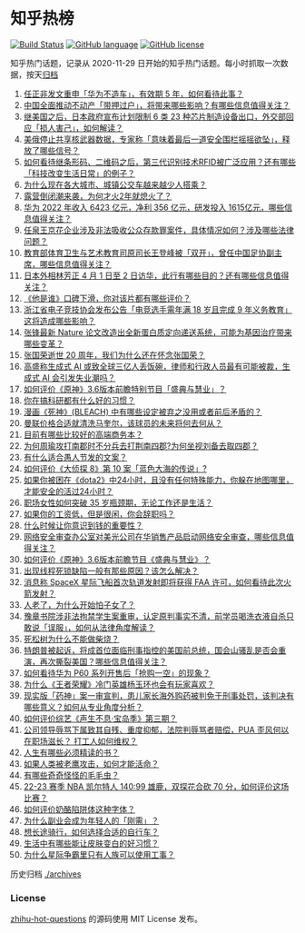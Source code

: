 # 知乎热榜
[![Build Status](https://github.com/ToWeLong/zhihu-hot-questions/workflows/CI/badge.svg)](https://github.com/ToWeLong/zhihu-hot-questions/actions)
[![GitHub language](https://img.shields.io/badge/language-golang-orange.svg)](https://golang.org/)
[![GitHub license](https://img.shields.io/github/license/ToWeLong/zhihu-hot-questions)](https://github.com/ToWeLong/zhihu-hot-questions/blob/main/LICENSE)

知乎热门话题，记录从 2020-11-29 日开始的知乎热门话题。每小时抓取一次数据，按天[归档](./archives)

<!-- BEGIN -->

1. [任正非发文重申「华为不造车」，有效期 5 年，如何看待此事？](https://www.zhihu.com/question/592963648)
1. [中国全面推动不动产「带押过户」，将带来哪些影响？有哪些信息值得关注？](https://www.zhihu.com/question/592925072)
1. [继美国之后，日本政府宣布计划限制 6 类 23 种芯片制造设备出口，外交部回应「损人害己」，如何解读？](https://www.zhihu.com/question/592987582)
1. [美俄停止共享核武器数据，专家称「意味着最后一道安全围栏摇摇欲坠」，释放了哪些信号？](https://www.zhihu.com/question/592995584)
1. [如何看待继条形码、二维码之后，第三代识别技术RFID被广泛应用？还有哪些「科技改变生活日常」的例子？](https://www.zhihu.com/question/592934014)
1. [为什么现在各大城市、城镇公交车越来越少人搭乘？](https://www.zhihu.com/question/499694539)
1. [露营倒闭潮来袭，为何才火2年就熄火了？](https://www.zhihu.com/question/592931945)
1. [华为 2022 年收入 6423 亿元，净利 356 亿元，研发投入 1615亿元，哪些信息值得关注？](https://www.zhihu.com/question/592995333)
1. [任泉王京花企业涉及非法吸收公众存款罪案件，具体情况如何？涉及哪些法律问题？](https://www.zhihu.com/question/592998973)
1. [教育部体育卫生与艺术教育司原司长王登峰被「双开」，曾任中国足协副主席，哪些信息值得关注？](https://www.zhihu.com/question/593000341)
1. [日本外相林芳正 4 月 1 日至 2 日访华，此行有哪些目的？还有哪些信息值得关注？](https://www.zhihu.com/question/592978050)
1. [《他是谁》口碑下滑，你对该片都有哪些评价？](https://www.zhihu.com/question/592118637)
1. [浙江省电子竞技协会发布公告「电竞选手需年满 18 岁且完成 9 年义务教育」这将造成哪些影响？](https://www.zhihu.com/question/592323381)
1. [张锋最新 Nature 论文改造出全新蛋白质定向递送系统，可能为基因治疗带来哪些变革？](https://www.zhihu.com/question/592870576)
1. [张国荣逝世 20 周年，我们为什么还在怀念张国荣？](https://www.zhihu.com/question/592556052)
1. [高盛称生成式 AI 或致全球三亿人丢饭碗，律师和行政人员最有可能被裁，生成式 AI 会引发失业潮吗？](https://www.zhihu.com/question/592334761)
1. [如何评价《原神》3.6版本前瞻特别节目「盛典与慧业」？](https://www.zhihu.com/question/593054716)
1. [你在搞科研都有什么好的习惯？](https://www.zhihu.com/question/60944537)
1. [漫画《死神》(BLEACH) 中有哪些设定被弃之没用或者前后矛盾的？](https://www.zhihu.com/question/25282426)
1. [曼联价格合适就清洗马奎尔，该球员的未来将何去何从？](https://www.zhihu.com/question/592932379)
1. [目前有哪些比较好的高端商务本？](https://www.zhihu.com/question/520111015)
1. [为何周瑜攻打南郡时不分兵去打荆南四郡?为何坐视刘备去取四郡？](https://www.zhihu.com/question/591788874)
1. [有什么适合愚人节发的文案？](https://www.zhihu.com/question/384161921)
1. [如何评价《大侦探 8》第 10 案「蓝色大海的传说」?](https://www.zhihu.com/question/592746844)
1. [如果你被困在《dota2》中24小时，且没有任何特殊能力，你躲在地图哪里，才能安全的活过24小时？](https://www.zhihu.com/question/589974609)
1. [职场女性如何突破 35 岁瓶颈期，无论工作还是生活？](https://www.zhihu.com/question/586920130)
1. [如果你的工资低，但是很闲，你会辞职吗？](https://www.zhihu.com/question/590295663)
1. [什么时候让你意识到钱的重要性？](https://www.zhihu.com/question/588331716)
1. [网络安全审查办公室对美光公司在华销售产品启动网络安全审查，哪些信息值得关注？](https://www.zhihu.com/question/593057294)
1. [如何评价《原神》3.6版本前瞻节目《盛典与慧业》？](https://www.zhihu.com/question/593060739)
1. [出现线程死锁缺陷一般有那些原因？该怎么解决？](https://www.zhihu.com/question/591554208)
1. [消息称 SpaceX 星际飞船首次轨道发射即将获得 FAA 许可，如何看待此次火箭发射？](https://www.zhihu.com/question/592789824)
1. [人老了，为什么开始怕子女了？](https://www.zhihu.com/question/592302679)
1. [豫章书院涉非法拘禁学生案重审，认定原判事实不清，前学员喝洗衣液自杀只敢说「误服」，如何从法律角度解读？](https://www.zhihu.com/question/592941741)
1. [死松树为什么不能做柴烧？](https://www.zhihu.com/question/572587157)
1. [特朗普被起诉，将成首位面临刑事指控的美国前总统，国会山骚乱是否会重演，再次撕裂美国？哪些信息值得关注？](https://www.zhihu.com/question/592923857)
1. [如何看待华为 P60 系列开售后「抢购一空」的现象？](https://www.zhihu.com/question/592784285)
1. [为什么《王者荣耀》冷门英雄杨玉环也会有玩家喜欢？](https://www.zhihu.com/question/592068752)
1. [现实版「药神」案一审宣判，患儿家长海外购药被判免于刑事处罚，该判决有哪些意义？如何从专业角度分析？](https://www.zhihu.com/question/592959417)
1. [如何评价综艺《声生不息·宝岛季》第三期？](https://www.zhihu.com/question/592828941)
1. [公司领导辱骂下属致其自残、重度抑郁，法院判辱骂者赔偿，PUA 歪风何以在职场滋长？ 打工人如何维权？](https://www.zhihu.com/question/592937361)
1. [人生有哪些必须精读的书？](https://www.zhihu.com/question/589713005)
1. [如果人类被老鹰攻击，如何才能活命？](https://www.zhihu.com/question/515362116)
1. [有哪些奇奇怪怪的毛毛虫？](https://www.zhihu.com/question/264503378)
1. [22-23 赛季 NBA 凯尔特人 140:99 雄鹿，双探花合砍 70 分，如何评价这场比赛？](https://www.zhihu.com/question/592910740)
1. [如何评价奶酪陷阱体这种字体？](https://www.zhihu.com/question/444715076)
1. [为什么副业会成为年轻人的「刚需」？](https://www.zhihu.com/question/592107616)
1. [想长途骑行，如何选择合适的自行车？](https://www.zhihu.com/question/588160869)
1. [生活中有哪些能让皮肤变白的好习惯？](https://www.zhihu.com/question/592532293)
1. [为什么星际争霸里只有人族可以使用工事？](https://www.zhihu.com/question/470972939)

<!-- END -->

历史归档 [./archives](./archives)


### License
[zhihu-hot-questions](https://github.com/towelong/zhihu-hot-questions) 的源码使用 MIT License 发布。